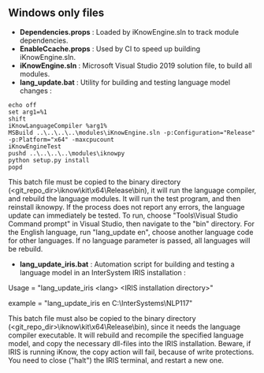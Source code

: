 ## Windows only files

- **Dependencies.props** : Loaded by iKnowEngine.sln to track module dependencies.
- **EnableCcache.props** : Used by CI to speed up building iKnowEngine.sln.
- **iKnowEngine.sln** : Microsoft Visual Studio 2019 solution file, to build all modules.
- **lang_update.bat** : Utility for building and testing language model changes : 

```Shell
echo off
set arg1=%1
shift
iKnowLanguageCompiler %arg1%
MSBuild ..\..\..\..\modules\iKnowEngine.sln -p:Configuration="Release" -p:Platform="x64" -maxcpucount
iKnowEngineTest
pushd ..\..\..\..\modules\iknowpy
python setup.py install
popd
```

This batch file must be copied to the binary directory (&lt;git_repo_dir&gt;\iknow\kit\x64\Release\bin), it will run the language compiler, and rebuild the language modules. It will run the test program, and then reinstall iknowpy. If the process does not report any errors, the language update can immediately be tested.
To run, choose "Tools\Visual Studio Command prompt" in Visual Studio, then navigate to the "bin" directory. For the English language, run "lang_update en", choose another language code for other languages. If no language parameter is passed, all languages will be rebuild.

- **lang_update_iris.bat** : Automation script for building and testing a language model in an InterSystem IRIS installation : 

Usage = "lang_update_iris \<lang\> \<IRIS installation directory\>"

example = "lang_update_iris en C:\InterSystems\NLP117"

This batch file must also be copied to the binary directory (&lt;git_repo_dir&gt;\iknow\kit\x64\Release\bin), since it needs the language compiler executable. It will rebuild and recompile the specified language model, and copy the necessary dll-files into the IRIS installation. Beware, if IRIS is running iKnow, the copy action will fail, because of write protections. You need to close ("halt") the IRIS terminal, and restart a new one.

